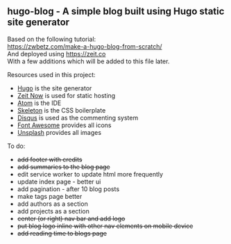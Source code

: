 ## hugo-blog - A simple blog built using Hugo static site generator  
Based on the following tutorial:  
https://zwbetz.com/make-a-hugo-blog-from-scratch/  
And deployed using https://zeit.co  
With a few additions which will be added to this file later.

Resources used in this project:
- [Hugo](https://gohugo.io) is the site generator
- [Zeit Now](https://zeit.co) is used for static hosting
- [Atom](https://atom.io) is the IDE
- [Skeleton](http://getskeleton.com) is the CSS boilerplate 
- [Disqus](https://Disqus.com) is used as the commenting system
- [Font Awesome](https://fontawesome.com) provides all icons
- [Unsplash](https://Unsplash.com) provides all images

To do:
- ~~add footer with credits~~
- ~~add summaries to the blog page~~
- edit service worker to update html more frequently
- update index page - better ui
- add pagination - after 10 blog posts
- make tags page better
- add authors as a section
- add projects as a section
- ~~center (or right) nav bar and add logo~~
- ~~put blog logo inline with other nav elements on mobile device~~
- ~~add reading time to blogs page~~
